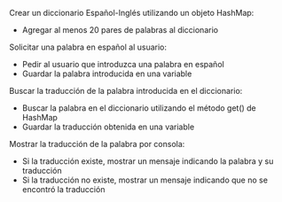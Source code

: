 Crear un diccionario Español-Inglés utilizando un objeto HashMap:

- Agregar al menos 20 pares de palabras al diccionario

Solicitar una palabra en español al usuario:

- Pedir al usuario que introduzca una palabra en español
- Guardar la palabra introducida en una variable

Buscar la traducción de la palabra introducida en el diccionario:

- Buscar la palabra en el diccionario utilizando el método get() de HashMap
- Guardar la traducción obtenida en una variable

Mostrar la traducción de la palabra por consola:

- Si la traducción existe, mostrar un mensaje indicando la palabra y su traducción
- Si la traducción no existe, mostrar un mensaje indicando que no se encontró la traducción
